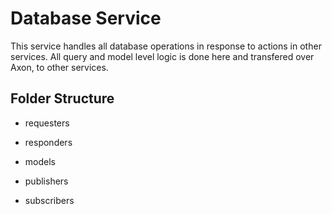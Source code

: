 # Database Service

This service handles all database operations in response to actions in other services. All query and model level logic is done here and transfered over Axon, to other services.

## Folder Structure

- requesters

- responders

- models

- publishers

- subscribers
